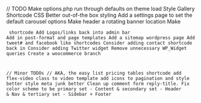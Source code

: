 // TODO
Make options.php run through defaults on theme load
Style Gallery Shortcode CSS
Better out-of-the box styling
Add a settings page to set the default carousel options
Make header a rotating banner location
Make <pre><code> shortcode
Add Logos/links back into admin bar
Add in post-format and page templates
Add a sitemap wordpress page
Add tweet# and facebook like shortcodes
Consider adding contact shortcode back in
Consider adding Twitter widget
Remove unnecessary WP_Widget queries
Create a woocommerce branch

// Minor TODOs
// AKA, the easy list
pricing tables shortcode
add flex-video class to video template
add icons to pagination and style better
style meta junk better
Clean up comment form reply-title.
Fix color scheme to be primary set - Content & secondary set - Header & Nav & tertiary set - Sidebar + Footer
